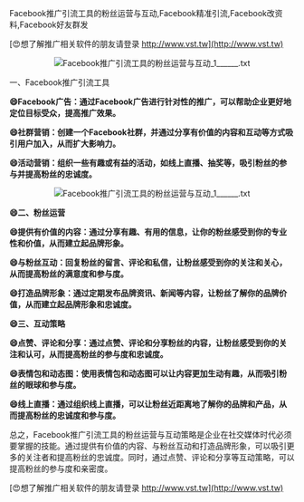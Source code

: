 Facebook推广引流工具的粉丝运营与互动,Facebook精准引流,Facebook改资料,Facebook好友群发

[😍想了解推广相关软件的朋友请登录 http://www.vst.tw](http://www.vst.tw)

 <center><img src="https://vst.tw/MP4/tuiguang/png/2.png" alt="Facebook推广引流工具的粉丝运营与互动_1______.txt"></center>

一、Facebook推广引流工具

**😄Facebook广告：通过Facebook广告进行针对性的推广，可以帮助企业更好地定位目标受众，提高推广效果。**

**😄社群营销：创建一个Facebook社群，并通过分享有价值的内容和互动等方式吸引用户加入，从而扩大影响力。**

**😄活动营销：组织一些有趣或有益的活动，如线上直播、抽奖等，吸引粉丝的参与并提高粉丝的忠诚度。**

 <center><img src="https://vst.tw/MP4/tuiguang/png/6.png" alt="Facebook推广引流工具的粉丝运营与互动_1______.txt"></center>

**😄二、粉丝运营**

**😄提供有价值的内容：通过分享有趣、有用的信息，让你的粉丝感受到你的专业性和价值，从而建立起品牌形象。**

**😄与粉丝互动：回复粉丝的留言、评论和私信，让粉丝感受到你的关注和关心，从而提高粉丝的满意度和参与度。**

**😄打造品牌形象：通过定期发布品牌资讯、新闻等内容，让粉丝了解你的品牌价值，从而建立起品牌形象和忠诚度。**

**😄三、互动策略**

**😄点赞、评论和分享：通过点赞、评论和分享粉丝的内容，让粉丝感受到你的关注和认可，从而提高粉丝的参与度和忠诚度。**

**😄表情包和动态图：使用表情包和动态图可以让内容更加生动有趣，从而吸引粉丝的眼球和参与度。**

**😄线上直播：通过组织线上直播，可以让粉丝近距离地了解你的品牌和产品，从而提高粉丝的忠诚度和参与度。**

总之，Facebook推广引流工具的粉丝运营与互动策略是企业在社交媒体时代必须要掌握的技能。通过提供有价值的内容、与粉丝互动和打造品牌形象，可以吸引更多的关注者和提高粉丝的忠诚度。同时，通过点赞、评论和分享等互动策略，可以提高粉丝的参与度和亲密度。

[😍想了解推广相关软件的朋友请登录 http://www.vst.tw](http://www.vst.tw)



